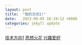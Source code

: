 ```yaml
---
layout: post
title:  "我的方向1!"
date:   2023-09-05 16:19:12 +0800
categories: jekyll update
---
```


[技术方向1](https://)
[思想火花](https://)
[兴趣爱好](https://)

[jekyll-docs]: https://jekyllrb.com/docs/home
[jekyll-gh]: https://github.com/jekyll/jekyll
[jekyll-talk]: https://talk.jekyllrb.com/

